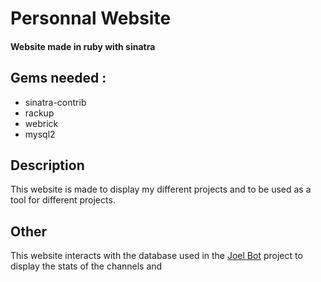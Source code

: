 # Personnal Website
#### Website made in ruby with sinatra

## Gems needed :
- sinatra-contrib
- rackup
- webrick
- mysql2

## Description
This website is made to display my different projects and to be used as a tool for different projects.

## Other
This website interacts with the database used in the [Joel Bot](https://github.com/Venorrak/JoelBot) project to display the stats of the channels and